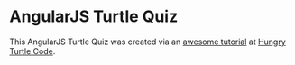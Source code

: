 # AngularJS Turtle Quiz
This AngularJS Turtle Quiz was created via an [awesome tutorial](https://hungryturtlecode.com/code-projects/1-build-angular-quiz-app-scratch/) at [Hungry Turtle Code](https://hungryturtlecode.com/).